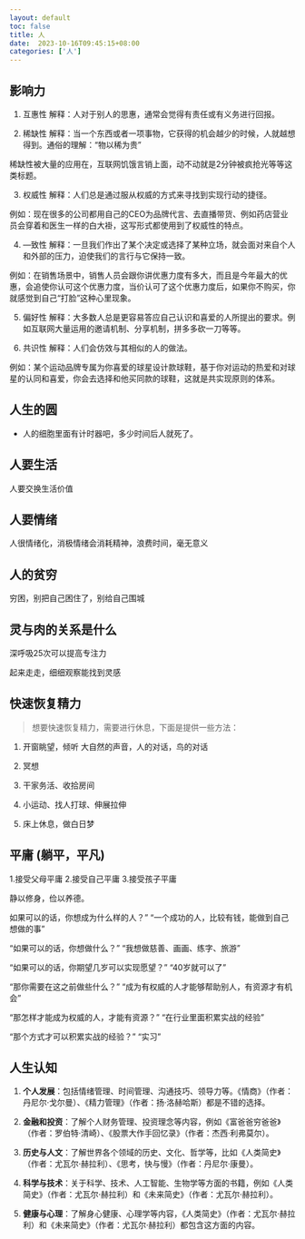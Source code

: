 ```yaml
---
layout: default
toc: false
title: 人
date:  2023-10-16T09:45:15+08:00
categories: ['人']
---
```


## 影响力

1. 互惠性
解释：人对于别人的思惠，通常会觉得有责任或有义务进行回报。


<!--more-->

2. 稀缺性
解释：当一个东西或者一项事物，它获得的机会越少的时候，人就越想得到。通俗的理解：“物以稀为贵”

稀缺性被大量的应用在，互联网饥饿言销上面，动不动就是2分钟被疯抢光等等这类标题。

3. 权威性
解释：人们总是通过服从权威的方式来寻找到实现行动的捷径。

例如：现在很多的公司都用自己的CEO为品牌代言、去直播带货、例如药店营业员会穿着和医生一样的白大褂，这写形式都使用到了权威性的特点。

4. —致性
解释：一旦我们作出了某个决定或选择了某种立场，就会面对来自个人和外部的压力，迫使我们的言行与它保持一致。

例如：在销售场景中，销售人员会跟你讲优惠力度有多大，而且是今年最大的优惠，会追使你认可这个优惠力度，当价认可了这个优惠力度后，如果你不购买，你就感觉到自己“打脸”这种心里现象。

5. 偏好性
解释：大多数人总是更容易答应自己认识和喜爱的人所提出的要求。例如互联网大量运用的邀请机制、分享机制，拼多多砍一刀等等。

6. 共识性
解释：人们会仿效与其相似的人的做法。

例如：某个运动品牌专属为你喜爱的球星设计款球鞋，基于你对运动的热爱和对球星的认同和喜爱，你会去选择和他买同款的球鞋，这就是共实现原则的体系。
## 人生的圆

- 人的细胞里面有计时器吧，多少时间后人就死了。

## 人要生活

人要交换生活价值

## 人要情绪

人很情绪化，消极情绪会消耗精神，浪费时间，毫无意义

## 人的贫穷

穷困，别把自己困住了，别给自己围城

## 灵与肉的关系是什么

深呼吸25次可以提高专注力

起来走走，细细观察能找到灵感

## 快速恢复精力

> 想要快速恢复精力，需要进行休息，下面是提供一些方法：

1. 开窗眺望，倾听 大自然的声音，人的对话，鸟的对话

2. 冥想

3. 干家务活、收拾房间

4. 小运动、找人打球、伸展拉伸

5. 床上休息，做白日梦

## 平庸 (躺平，平凡)

1.接受父母平庸
2.接受自己平庸
3.接受孩子平庸

静以修身，俭以养德。

<!--more-->

如果可以的话，你想成为什么样的人？”
“一个成功的人，比较有钱，能做到自己想做的事”

“如果可以的话，你想做什么？”
“我想做慈善、画画、练字、旅游”

“如果可以的话，你期望几岁可以实现愿望？”
“40岁就可以了”

“那你需要在这之前做些什么？”
“成为有权威的人才能够帮助别人，有资源才有机会”

“那怎样才能成为权威的人，才能有资源？”
“在行业里面积累实战的经验”

“那个方式才可以积累实战的经验？”
“实习”

## 人生认知

1. **个人发展**：包括情绪管理、时间管理、沟通技巧、领导力等。《情商》（作者：丹尼尔·戈尔曼）、《精力管理》（作者：扬·洛赫哈斯）都是不错的选择。

2. **金融和投资**：了解个人财务管理、投资理念等内容，例如《富爸爸穷爸爸》（作者：罗伯特·清崎）、《股票大作手回忆录》（作者：杰西·利弗莫尔）。

3. **历史与人文**：了解世界各个领域的历史、文化、哲学等，比如《人类简史》（作者：尤瓦尔·赫拉利）、《思考，快与慢》（作者：丹尼尔·康曼）。

4. **科学与技术**：关于科学、技术、人工智能、生物学等方面的书籍，例如《人类简史》（作者：尤瓦尔·赫拉利）和《未来简史》（作者：尤瓦尔·赫拉利）。

5. **健康与心理**：了解身心健康、心理学等内容，《人类简史》（作者：尤瓦尔·赫拉利）和《未来简史》（作者：尤瓦尔·赫拉利）都包含这方面的内容。

